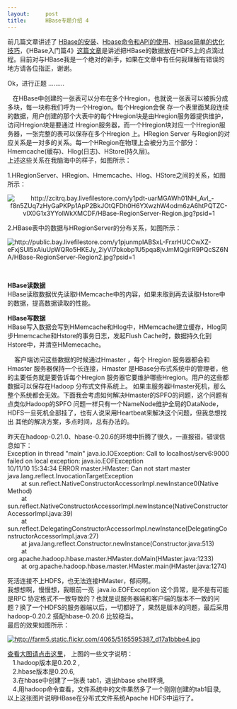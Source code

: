```yaml
---
layout:     post
title:      HBase专题介绍 4
---
```

<div id="article_content" class="article_content clearfix csdn-tracking-statistics" data-pid="blog" data-mod="popu_307" data-dsm="post">
								            <link rel="stylesheet" href="https://csdnimg.cn/release/phoenix/template/css/ck_htmledit_views-f76675cdea.css">
						<div class="htmledit_views" id="content_views">
                
<p>前几篇文章讲述了 <a href="http://www.javabloger.com/article/apache-hbase-shell-and-install-key-value.html" rel="nofollow">
HBase的安装</a>、<a href="http://www.javabloger.com/article/apache-hbase-shell-and-java-api-html.html" rel="nofollow">Hbase命令和API的使用</a>、<a href="http://www.javabloger.com/article/hbase-performance-hbase-optimized.html" rel="nofollow">HBase简单的优化技巧</a>，《HBase入门篇4》<a href="http://www.javabloger.com/article/apache-hbase-hadoop.html" rel="nofollow">这篇文章</a>是讲述把HBase的数据放在HDFS上的点滴过程。目前对与HBase我是一个绝对的新手，如果在文章中有任何我理解有错误的地方请各位指正，谢谢。</p>
<p>Ok，进行正题 ………</p>
<p>   在HBase中创建的一张表可以分布在多个Hregion，也就说一张表可以被拆分成多块，每一块称我们呼为一个Hregion。每个Hregion会保 存一个表里面某段连续的数据，用户创建的那个大表中的每个Hregion块是由Hregion服务器提供维护，访问Hregion块是要通过 Hregion服务器，而一个Hregion块对应一个Hregion服务器，一张完整的表可以保存在多个Hregion 上。HRegion Server 与Region的对应关系是一对多的关系。每一个HRegion在物理上会被分为三个部分：Hmemcache(缓存)、Hlog(日志)、HStore(持久层)。<br>
上述这些关系在我脑海中的样子，如图所示：</p>
<p>1.HRegionServer、HRegion、Hmemcache、Hlog、HStore之间的关系，如图所示：</p>
<p style="text-align:center;"><img alt="http://zcitrq.bay.livefilestore.com/y1pdt-uarMGAWh01NH_Avl_-f8n5ZUq7zHyGaPKPp1ApP2BkJOtQFDh0H6YXwzhW4odm6zA6htPQTZC-vIX0G1x3YYolWkXMCDF/HBase-RegionServer-Region.jpg?psid=1" src="http://zcitrq.bay.livefilestore.com/y1pdt-uarMGAWh01NH_Avl_-f8n5ZUq7zHyGaPKPp1ApP2BkJOtQFDh0H6YXwzhW4odm6zA6htPQTZC-vIX0G1x3YYolWkXMCDF/HBase-RegionServer-Region.jpg?psid=1"></p>
<p>2.HBase表中的数据与HRegionServer的分布关系，如图所示：</p>
<p><img alt="http://public.bay.livefilestore.com/y1pjunmpIABSxL-FrxrHUCCwXZ-eFxjSUI5xAiuUpWQRo5HKEJy_2iyVl7bkobp1U5pqa8jvJmMQgirR9PQcSZ6NA/HBase-RegionServer-Region2.jpg?psid=1" src="http://public.bay.livefilestore.com/y1pjunmpIABSxL-FrxrHUCCwXZ-eFxjSUI5xAiuUpWQRo5HKEJy_2iyVl7bkobp1U5pqa8jvJmMQgirR9PQcSZ6NA/HBase-RegionServer-Region2.jpg?psid=1"></p>
<p> </p>
<p><strong>HBase读数据</strong><br>
HBase读取数据优先读取HMemcache中的内容，如果未取到再去读取Hstore中的数据，提高数据读取的性能。</p>
<p><strong>HBase写数据</strong><br>
HBase写入数据会写到HMemcache和Hlog中，HMemcache建立缓存，Hlog同步Hmemcache和Hstore的事务日志，发起Flush Cache时，数据持久化到Hstore中，并清空HMemecache。</p>
<p>    客户端访问这些数据的时候通过Hmaster ，每个 Hregion 服务器都会和Hmaster 服务器保持一个长连接，Hmaster 是HBase分布式系统中的管理者，他的主要任务就是要告诉每个Hregion 服务器它要维护哪些Hregion。用户的这些都数据可以保存在Hadoop 分布式文件系统上。 如果主服务器Hmaster死机，那么整个系统都会无效。下面我会考虑如何解决Hmaster的SPFO的问题，这个问题有点类似Hadoop的SPFO 问题一样只有一个NameNode维护全局的DataNode，HDFS一旦死机全部挂了，也有人说采用Heartbeat来解决这个问题，但我总想找出
 其他的解决方案，多点时间，总有办法的。</p>
<p>昨天在hadoop-0.21.0、hbase-0.20.6的环境中折腾了很久，一直报错，错误信息如下：<br>
Exception in thread "main" java.io.IOException: Call to localhost/serv6:9000 failed on local exception: java.io.EOFException<br>
10/11/10 15:34:34 ERROR master.HMaster: Can not start master<br>
java.lang.reflect.InvocationTargetException<br>
        at sun.reflect.NativeConstructorAccessorImpl.newInstance0(Native Method)<br>
        at sun.reflect.NativeConstructorAccessorImpl.newInstance(NativeConstructorAccessorImpl.java:39)<br>
        at sun.reflect.DelegatingConstructorAccessorImpl.newInstance(DelegatingConstructorAccessorImpl.java:27)<br>
        at java.lang.reflect.Constructor.newInstance(Constructor.java:513)<br>
        at org.apache.hadoop.hbase.master.HMaster.doMain(HMaster.java:1233)<br>
        at org.apache.hadoop.hbase.master.HMaster.main(HMaster.java:1274)</p>
<p>死活连接不上HDFS，也无法连接HMaster，郁闷啊。<br>
我想想啊，慢慢想，我眼前一亮  java.io.EOFException 这个异常，是不是有可能是RPC 协定格式不一致导致的？也就是说服务器端和客户端的版本不一致的问题？换了一个HDFS的服务器端以后，一切都好了，果然是版本的问题，最后采用 hadoop-0.20.2 搭配hbase-0.20.6 比较稳当。<br>
最后的效果如图所示：</p>
<p><a href="http://farm5.static.flickr.com/4065/5165595387_d17a1bbbe4_b.jpg" rel="nofollow"><img alt="http://farm5.static.flickr.com/4065/5165595387_d17a1bbbe4.jpg" src="http://farm5.static.flickr.com/4065/5165595387_d17a1bbbe4.jpg"></a></p>
<p><a href="http://farm5.static.flickr.com/4065/5165595387_d17a1bbbe4_b.jpg" rel="nofollow">查看大图请点击这里</a>， 上图的一些文字说明：<br>
   1.hadoop版本是0.20.2 ,<br>
   2.hbase版本是0.20.6,<br>
   3.在hbase中创建了一张表 tab1，退出hbase shell环境,<br>
   4.用hadoop命令查看，文件系统中的文件果然多了一个刚刚创建的tab1目录,<br>
以上这张图片说明HBase在分布式文件系统Apache HDFS中运行了。</p>
            </div>
                </div>